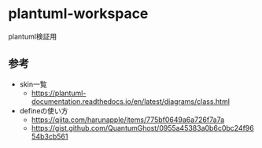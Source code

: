 # plantuml-workspace

plantuml検証用

## 参考

- skin一覧
  - https://plantuml-documentation.readthedocs.io/en/latest/diagrams/class.html
- defineの使い方
  - https://qiita.com/harunapple/items/775bf0649a6a726f7a7a
  - https://gist.github.com/QuantumGhost/0955a45383a0b6c0bc24f9654b3cb561